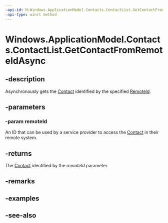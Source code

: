 ----api-id: M:Windows.ApplicationModel.Contacts.ContactList.GetContactFromRemoteIdAsync(System.String)
-api-type: winrt method
---<!-- Method syntaxpublic Windows.Foundation.IAsyncOperation<Windows.ApplicationModel.Contacts.Contact> GetContactFromRemoteIdAsync(System.String remoteId)--># Windows.ApplicationModel.Contacts.ContactList.GetContactFromRemoteIdAsync## -descriptionAsynchronously gets the [Contact](contact.md) identified by the specified [RemoteId](contact_remoteid.md).## -parameters### -param remoteIdAn ID that can be used by a service provider to access the [Contact](contact.md) in their remote system.## -returnsThe [Contact](contact.md) identified by the *remoteId* parameter.## -remarks## -examples## -see-also